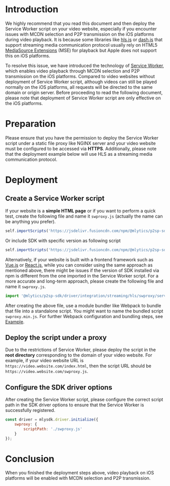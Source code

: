 # Introduction

We highly recommend that you read this document and then deploy the Service Worker script on your video website, especially if you encounter issues with MCDN selection and P2P transmission on the iOS platforms during video playback. It is because some libraries like [hls.js](https://github.com/video-dev/hls.js/) or [dash.js](https://github.com/Dash-Industry-Forum/dash.js/) that support streaming media communication protocol usually rely on HTML5 [MediaSource Extensions](https://developer.mozilla.org/en-US/docs/Web/API/Media_Source_Extensions_API) (MSE) for playback but Apple does not support this on iOS platforms.

To resolve this issue, we have introduced the technology of [Service Worker](https://developer.mozilla.org/en-US/docs/Web/API/Service_Worker_API), which enables video playback through MCDN selection and P2P transmission on the iOS platforms. Compared to video websites without deployment of Service Worker script, although videos can still be played normally on the iOS platforms, all requests will be directed to the same domain or origin server. Before proceeding to read the following document, please note that deployment of Service Worker script are only effective on the iOS platforms.

# Preparation

Please ensure that you have the permission to deploy the Service Worker script under a static file proxy like NGINX server and your video website must be configured to be accessed via **HTTPS**. Additionally, please note that the deployment example below will use HLS as a streaming media communication protocol.

# Deployment

## Create a Service Worker script

If your website is a **simple HTML page** or if you want to perform a quick test, create the following file and name it `swproxy.js` (actually the name can be anything you prefer).

```javascript
self.importScripts('https://jsdelivr.fusioncdn.com/npm/@mlytics/p2sp-sdk@latest/bundle/integration/streaming/swproxy-hls.min.js');
```
Or include SDK with specific version as following script
```javascript
self.importScripts('https://jsdelivr.fusioncdn.com/npm/@mlytics/p2sp-sdk@{SDK_VERSION}/bundle/integration/streaming/swproxy-hls.min.js');
```

Alternatively, if your website is built with a frontend framework such as [Vue.js](https://vuejs.org/) or [React.js](https://react.dev/), while you can consider using the same approach as mentioned above, there might be issues if the version of SDK installed via npm is different from the one imported in the Service Worker script. For a more accurate and long-term approach, please create the following file and name it `swproxy.js`.

```javascript
import '@mlytics/p2sp-sdk/driver/integration/streaming/hls/swproxy/server';
```

After creating the above file, use a module bundler like Webpack to bundle that file into a standalone script. You might want to name the bundled script `swproxy.min.js`. For further Webpack configuration and bundling steps, see [Example](https://github.com/mlytics/mly-stream-sdk-guide/tree/main/Web%20SDK/Knowledge/SDK%20service%20worker%20deployment).

## Deploy the script under a proxy

Due to the restrictions of Service Worker, please deploy the script in the **root directory** corresponding to the domain of your video website. For example, if your video website URL is `https://video.website.com/index.html`, then the script URL should be `https://video.website.com/swproxy.js`.

## Configure the SDK driver options

After creating the Service Worker script, please configure the correct script path in the SDK driver options to ensure that the Service Worker is successfully registered.

```javascript
const driver = mlysdk.driver.initialize({
    swproxy: {
        scriptPath: './swproxy.js'
    }
});
```

# Conclusion

When you finished the deployment steps above, video playback on iOS platforms will be enabled with MCDN selection and P2P transmission.
